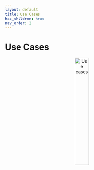 ```yaml
---
layout: default
title: Use Cases
has_children: true
nav_order: 2
---
```


# Use Cases

<center>
    <a href="http://www.plantuml.com/plantuml/proxy?cache=no&src=https://raw.githubusercontent.com/orion-services/users/dev/docs/usecases/UseCases.puml">
        <img src="http://www.plantuml.com/plantuml/proxy?cache=no&src=https://raw.githubusercontent.com/orion-services/users/dev/docs/usecases/UseCases.puml" alt="Use cases" width="30%" height="30%"/>
    </a>
</center>